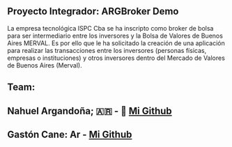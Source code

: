 
## Proyecto Integrador: ARGBroker Demo
 La empresa tecnológica ISPC Cba se ha inscripto como broker de bolsa para ser
 intermediario entre los inversores y la Bolsa de Valores de Buenos Aires MERVAL.
 Es por ello que le ha solicitado la creación de una aplicación para realizar las transacciones
 entre los inversores (personas físicas, empresas o instituciones) y otros inversores dentro
 del Mercado de Valores de Buenos Aires (Merval).

## Team:
 ## Nahuel Argandoña; 🇦🇷 - 🐣 [Mi Github](https://github.com/Aubar48)
 ## Gastón Cane: Ar - [Mi Github](https://github.com/GasmauC)

